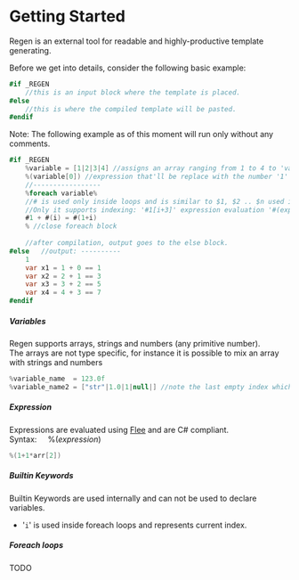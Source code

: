 ﻿# Getting Started
Regen is an external tool for readable and highly-productive template generating.


Before we get into details, consider the following basic example: <br>

```C#
#if _REGEN 
	//this is an input block where the template is placed.
#else   
	//this is where the compiled template will be pasted.
#endif
```
Note: The following example as of this moment will run only without any comments.
```C#
#if _REGEN 
	%variable = [1|2|3|4] //assigns an array ranging from 1 to 4 to 'variable'
	%(variable[0]) //expression that'll be replace with the number '1'
	//-----------------
	%foreach variable% 
	//# is used only inside loops and is similar to $1, $2 .. $n used in Regex.
	//Only it supports indexing: '#1[i+3]' expression evaluation '#(expression)'
	#1 + #(i) = #(1+i)
	% //close foreach block
	
	//after compilation, output goes to the else block.
#else   //output: ----------
	1
	var x1 = 1 + 0 == 1
	var x2 = 2 + 1 == 3
	var x3 = 3 + 2 == 5
	var x4 = 4 + 3 == 7
#endif
```

##### Variables
Regen supports arrays, strings and numbers (any primitive number).<br>
The arrays are not type specific, for instance it is possible to mix an array with strings and numbers
```C#
%variable_name  = 123.0f
%variable_name2 = ["str"|1.0|1|null|] //note the last empty index which will compile as null.
```

##### Expression
Expressions are evaluated using [Flee](https://github.com/mparlak/Flee) and are C# compliant.<br>
Syntax: &nbsp;&nbsp;&nbsp;&nbsp;%(_expression_)
```C#
%(1+1*arr[2])
```

##### Builtin Keywords
Builtin Keywords are used internally and can not be used to declare variables.
* '`i`' is used inside foreach loops and represents current index.

##### Foreach loops
TODO